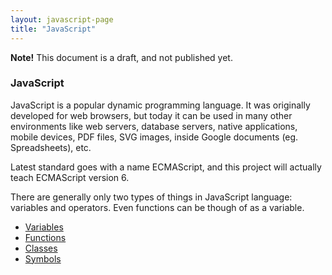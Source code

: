 ```yaml
---
layout: javascript-page
title: "JavaScript"
---
```


**Note!** This document is a draft, and not published yet.

### JavaScript

JavaScript is a popular dynamic programming language. It was originally 
developed for web browsers, but today it can be used in many other environments 
like web servers, database servers, native applications, mobile devices, PDF 
files, SVG images, inside Google documents (eg. Spreadsheets), etc.

Latest standard goes with a name ECMAScript, and this project will actually 
teach ECMAScript version 6.

There are generally only two types of things in JavaScript language: variables 
and operators. Even functions can be though of as a variable.

* [Variables](./variables.md)
* [Functions](./functions.md)
* [Classes](./classes.md)
* [Symbols](./symbols.md)
